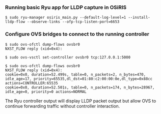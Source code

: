 ### Running basic Ryu app for LLDP capture in OSiRIS

    $ sudo ryu-manager osiris_main.py --default-log-level=1 --install-lldp-flow --observe-links --ofp-tcp-listen-port=6653

### Configure OVS bridges to connect to the running controller
  
    $ sudo ovs-ofctl dump-flows ovsbr0
    NXST_FLOW reply (xid=0x4):
    
    $ sudo ovs-vsctl set-controller ovsbr0 tcp:127.0.0.1:5000
    
    $ sudo ovs-ofctl dump-flows ovsbr0
    NXST_FLOW reply (xid=0x4):
    cookie=0x0, duration=52.499s, table=0, n_packets=2, n_bytes=470, idle_age=17, priority=65535,dl_dst=01:80:c2:00:00:0e,dl_type=0x88cc actions=CONTROLLER:65535
    cookie=0x0, duration=52.501s, table=0, n_packets=174, n_bytes=28967, idle_age=0, priority=0 actions=NORMAL
  
The Ryu controller output will display LLDP packet output but allow OVS to continue forwarding traffic without controller interaction.

